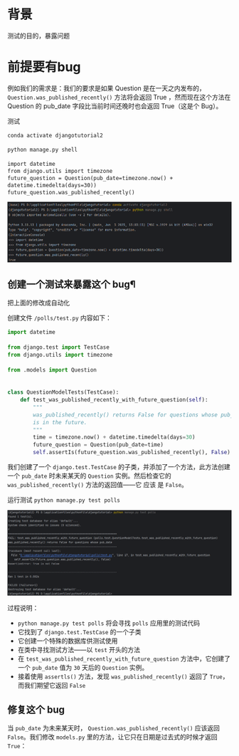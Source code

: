 # 背景
测试的目的，暴露问题

# 前提要有bug
例如我们的需求是：我们的要求是如果 Question 是在一天之内发布的，`Question.was_published_recently()` 方法将会返回 True ，然而现在这个方法在 Question 的 pub_date 字段比当前时间还晚时也会返回 True（这是个 Bug）。

测试
```shell
conda activate djangotutorial2

python manage.py shell

import datetime
from django.utils import timezone
future_question = Question(pub_date=timezone.now() + datetime.timedelta(days=30))
future_question.was_published_recently()

```

![终端测试验证.png](images/终端测试验证.png)

## 创建一个测试来暴露这个 bug¶
把上面的修改成自动化

创建文件 `/polls/test.py` 内容如下：
```python
import datetime

from django.test import TestCase
from django.utils import timezone

from .models import Question


class QuestionModelTests(TestCase):
    def test_was_published_recently_with_future_question(self):
        """
        was_published_recently() returns False for questions whose pub_date
        is in the future.
        """
        time = timezone.now() + datetime.timedelta(days=30)
        future_question = Question(pub_date=time)
        self.assertIs(future_question.was_published_recently(), False)
```

我们创建了一个 `django.test.TestCase` 的子类，并添加了一个方法，此方法创建一个 `pub_date` 时未来某天的 `Question` 实例。然后检查它的 `was_published_recently()` 方法的返回值——它 应该 是 `False`。

运行测试
`python manage.py test polls`

![自动化测试结果.png](images/自动化测试结果.png)

过程说明：
- `python manage.py test polls` 将会寻找 `polls` 应用里的测试代码
- 它找到了 `django.test.TestCase` 的一个子类
- 它创建一个特殊的数据库供测试使用
- 在类中寻找测试方法——以 `test` 开头的方法
- 在 `test_was_published_recently_with_future_question` 方法中，它创建了一个 `pub_date` 值为 `30` 天后的 `Question` 实例。
- 接着使用 `assertls()` 方法，发现 `was_published_recently()` 返回了 `True`，而我们期望它返回 `False`

## 修复这个 bug
当 `pub_date` 为未来某天时， `Question.was_published_recently()` 应该返回 `False`。我们修改 `models.py` 里的方法，让它只在日期是过去式的时候才返回 `True`：


